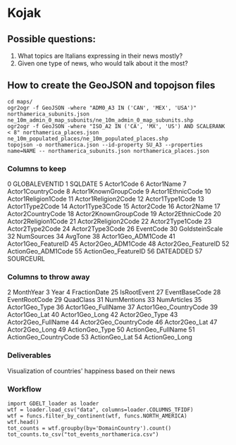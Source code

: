 # Kojak

## Possible questions:
1. What topics are Italians expressing in their news mostly?
2. Given one type of news, who would talk about it the most?

## How to create the GeoJSON and topojson files
    cd maps/
    ogr2ogr -f GeoJSON -where "ADM0_A3 IN ('CAN', 'MEX', 'USA')" northamerica_subunits.json ne_10m_admin_0_map_subunits/ne_10m_admin_0_map_subunits.shp
    ogr2ogr -f GeoJSON -where "ISO_A2 IN ('CA', 'MX', 'US') AND SCALERANK < 8" northamerica_places.json ne_10m_populated_places/ne_10m_populated_places.shp
    topojson -o northamerica.json --id-property SU_A3 --properties name=NAME -- northamerica_subunits.json northamerica_places.json

### Columns to keep
0   GLOBALEVENTID
1   SQLDATE
5                       Actor1Code
6                       Actor1Name
7                Actor1CountryCode
8             Actor1KnownGroupCode
9                 Actor1EthnicCode
10             Actor1Religion1Code
11             Actor1Religion2Code
12                 Actor1Type1Code
13                 Actor1Type2Code
14                 Actor1Type3Code
15                      Actor2Code
16                      Actor2Name
17               Actor2CountryCode
18            Actor2KnownGroupCode
19                Actor2EthnicCode
20             Actor2Religion1Code
21             Actor2Religion2Code
22                 Actor2Type1Code
23                 Actor2Type2Code
24                 Actor2Type3Code
26                       EventCode
30                  GoldsteinScale
32                      NumSources
34                         AvgTone
38              Actor1Geo_ADM1Code
41             Actor1Geo_FeatureID
45              Actor2Geo_ADM1Code
48             Actor2Geo_FeatureID
52              ActionGeo_ADM1Code
55             ActionGeo_FeatureID
56                       DATEADDED
57                       SOURCEURL

### Columns to throw away
2                        MonthYear
3                             Year
4                     FractionDate
25                     IsRootEvent
27                   EventBaseCode
28                   EventRootCode
29                       QuadClass
31                     NumMentions
33                     NumArticles
35                  Actor1Geo_Type
36              Actor1Geo_FullName
37           Actor1Geo_CountryCode
39                   Actor1Geo_Lat
40                  Actor1Geo_Long
42                  Actor2Geo_Type
43              Actor2Geo_FullName
44           Actor2Geo_CountryCode
46                   Actor2Geo_Lat
47                  Actor2Geo_Long
49                  ActionGeo_Type
50              ActionGeo_FullName
51           ActionGeo_CountryCode
53                   ActionGeo_Lat
54                  ActionGeo_Long

### Deliverables
Visualization of countries' happiness based on their news

### Workflow
    import GDELT_loader as loader
    wtf = loader.load_csv("data", columns=loader.COLUMNS_TFIDF)
    wtf = funcs.filter_by_continent(wtf, funcs.NORTH_AMERICA)
    wtf.head()
    tot_counts = wtf.groupby(by='DomainCountry').count()
    tot_counts.to_csv("tot_events_northamerica.csv")
